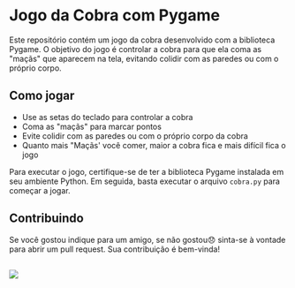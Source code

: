 <!DOCTYPE html>
<html>
  <head>
    <meta charset="UTF-8">
    <title>Jogo da Cobra com Pygame</title>
  </head>
  <body>
    <h1>Jogo da Cobra com Pygame</h1>
    <p>Este repositório contém um jogo da cobra desenvolvido com a biblioteca Pygame. O objetivo do jogo é controlar a cobra para que ela coma as "maçãs" que aparecem na tela, evitando colidir com as paredes ou com o próprio corpo.</p>
    <h2>Como jogar</h2>
    <ul>
      <li>Use as setas do teclado para controlar a cobra</li>
      <li>Coma as "maçãs" para marcar pontos</li>
      <li>Evite colidir com as paredes ou com o próprio corpo da cobra</li>
      <li>Quanto mais "Maçãs' você comer, maior a cobra fica e mais difícil fica o jogo</li>
    </ul>
    <p>Para executar o jogo, certifique-se de ter a biblioteca Pygame instalada em seu ambiente Python. Em seguida, basta executar o arquivo <code>cobra.py</code> para começar a jogar.</p>
    <h2>Contribuindo</h2>
    <p>Se você gostou indique para um amigo, se não gostou😞  sinta-se à vontade para abrir um pull request. Sua contribuição é bem-vinda!</p>
    <h2></h2>
    <p></p>
    <img src="https://s2.glbimg.com/3AGVE_GlHoK_YOEYDC0pJzdDTPA=/0x0:299x299/984x0/smart/filters:strip_icc()/i.s3.glbimg.com/v1/AUTH_08fbf48bc0524877943fe86e43087e7a/internal_photos/bs/2021/w/T/CejSt1SIy2IjArrm5mLA/2013-04-14-datccfh.gif">
  </body>
</html>
